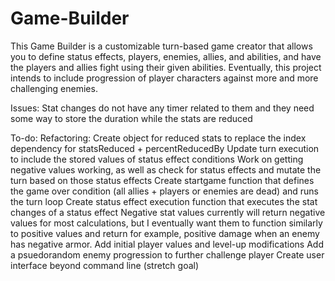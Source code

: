 # Game-Builder

This Game Builder is a customizable turn-based game creator that allows you to define status effects, players, enemies, allies, and abilities, and have the players and allies fight using their given abilities. Eventually, this project intends to include progression of player characters against more and more challenging enemies.


Issues:
    Stat changes do not have any timer related to them and they need some way to store the duration while the stats are reduced

To-do:
    Refactoring: Create object for reduced stats to replace the index dependency for statsReduced + percentReducedBy
    Update turn execution to include the stored values of status effect conditions
    Work on getting negative values working, as well as check for status effects and mutate the turn based on those status effects
    Create startgame function that defines the game over condition (all allies + players or enemies are dead) and runs the turn loop
    Create status effect execution function that executes the stat changes of a status effect
    Negative stat values currently will return negative values for most calculations, but I eventually want them to function similarly to positive values and return for example, positive damage when an enemy has negative armor.
    Add initial player values and level-up modifications
    Add a psuedorandom enemy progression to further challenge player
    Create user interface beyond command line (stretch goal)
